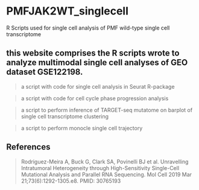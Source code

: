 # PMFJAK2WT_singlecell
R Scripts used for single cell analysis of PMF wild-type single cell transcriptome

## this website comprises the R scripts wrote to analyze multimodal single cell analyses of GEO dataset GSE122198.

> a script with code for single cell analysis in Seurat R-package

> a script with code for cell cycle phase progression analysis

> a script to perform inference of TARGET-seq mutatome on barplot of single cell transcriptome clustering

> a script to perform monocle single cell trajectory

## References
> Rodriguez-Meira A, Buck G, Clark SA, Povinelli BJ et al. Unravelling Intratumoral Heterogeneity through High-Sensitivity Single-Cell Mutational Analysis and Parallel RNA Sequencing. Mol Cell 2019 Mar 21;73(6):1292-1305.e8. PMID: 30765193


